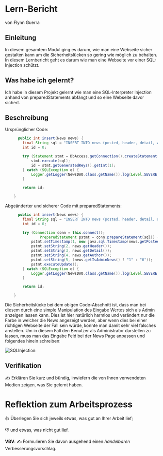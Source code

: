 # Lern-Bericht
von Flynn Guerra

## Einleitung

In diesem gesamtem Modul ging es darum, wie man eine Webseite sicher gestalten kann um die Sicherheitslücken so gering wie möglich zu behalten.
In diesem Lernbericht geht es darum wie man eine Webseite vor einer SQL-Injection schützt.

## Was habe ich gelernt?

Ich habe in diesem Projekt gelernt wie man eine SQL-Interpreter Injection anhand von preparedStatements abfängt und so eine Webseite davor sichert.

## Beschreibung
Ursprünglicher Code:
```Java
      public int insert(News news) {
        final String sql = "INSERT INTO news (posted, header, detail, author, is_admin_news) VALUES ('" + new java.sql.Timestamp(news.getPosted().getTime()) + "','" + news.getHeader() + "','" + news.getDetail() + "','" + news.getAuthor() + "'," + (news.getIsAdminNews() ? "1" : "0") + ")";
        int id = 0;

        try (Statement stmt = DbAccess.getConnection().createStatement()) {
            stmt.execute(sql);
            id = stmt.getGeneratedKeys().getInt(1);
        } catch (SQLException e) {
            Logger.getLogger(NewsDAO.class.getName()).log(Level.SEVERE, null, e);
        }

        return id;

    }
```
Abgeänderter und sicherer Code mit preparedStatements:
```Java
      public int insert(News news) {
        final String sql = "INSERT INTO news (posted, header, detail, author, is_admin_news) VALUES (?, ?, ?, ?, ?)";
        int id = 0;

        try (Connection conn = this.connect();
                PreparedStatement pstmt = conn.prepareStatement(sql)) {
            pstmt.setTimestamp(1, new java.sql.Timestamp(news.getPosted().getTime()));
            pstmt.setString(2, news.getHeader());
            pstmt.setString(3, news.getDetail());
            pstmt.setString(4, news.getAuthor());
            pstmt.setString(5, (news.getIsAdminNews() ? "1" : "0"));
            pstmt.executeUpdate();
        } catch (SQLException e) {
            Logger.getLogger(NewsDAO.class.getName()).log(Level.SEVERE, null, e);
        }

        return id;

    }
```

Die Sicherheitslücke bei dem obigen Code-Abschnitt ist, dass man bei diesem durch eine simple Manipulation des Eingabe Wertes sich als Admin anzeigen lassen kann. Dies ist hier natürlich harmlos und verändert nur die Farbe in welcher die News angezeigt werden, aber wenn dies bei einer richtigen Webseite der Fall sein würde, könnte man damit sehr viel falsches anstellen.
Um in diesem Fall den Benutzer als Administrator darstellen zu lassen, muss man das Eingabe Feld bei der News Page anpassen und folgendes hinein schreiben:

![SQLInjection](https://user-images.githubusercontent.com/69577267/206466005-69d62477-c6c9-4b48-a467-58b120dd105b.png)


## Verifikation

✍️ Erklären Sie kurz und bündig, inwiefern die von Ihnen verwendeten Medien zeigen, was Sie gelernt haben.

# Reflektion zum Arbeitsprozess

👍 Überlegen Sie sich jeweils etwas, was gut an Ihrer Arbeit lief; 

👎 und etwas, was nicht gut lief.

**VBV**: ✍️ Formulieren Sie davon ausgehend einen *handelbaren* Verbesserungsvorschlag.
